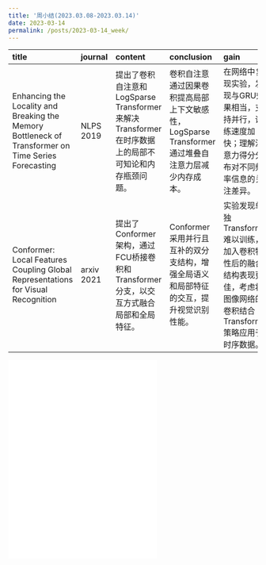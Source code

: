 ```yaml
---
title: '周小结(2023.03.08-2023.03.14)'
date: 2023-03-14
permalink: /posts/2023-03-14_week/
---
```

| title                                                                                               | journal    | content                                                                                            | conclusion                                                                                        | gain                                                                                                                       |
|:----------------------------------------------------------------------------------------------------|:-----------|:---------------------------------------------------------------------------------------------------|:--------------------------------------------------------------------------------------------------|:---------------------------------------------------------------------------------------------------------------------------|
| Enhancing the Locality and Breaking the Memory Bottleneck of Transformer on Time Series Forecasting | NLPS 2019  | 提出了卷积自注意和LogSparse Transformer来解决Transformer在时序数据上的局部不可知论和内存瓶颈问题。 | 卷积自注意通过因果卷积提高局部上下文敏感性，LogSparse Transformer通过堆叠自注意力层减少内存成本。 | 在网络中复现实验，发现与GRU效果相当，支持并行，训练速度加快；理解注意力得分分布对不同频率信息的关注差异。                  |
| Conformer: Local Features Coupling Global Representations for Visual Recognition                    | arxiv 2021 | 提出了Conformer架构，通过FCU桥接卷积和Transformer分支，以交互方式融合局部和全局特征。              | Conformer采用并行且互补的双分支结构，增强全局语义和局部特征的交互，提升视觉识别性能。             | 实验发现单独Transformer难以训练，加入卷积特性后的融合结构表现更佳，考虑将图像网络的卷积结合Transformer策略应用于时序数据。 |

<embed src="/files/post/2023-03-14-week.pdf" type="application/pdf" height="400px" />
    